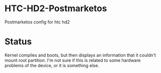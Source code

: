 # HTC-HD2-Postmarketos
Postmarketos config for htc hd2

# Status
Kernel compiles and boots, but then displays an information that it couldn't mount root partition. I'm not sure if this is related to some hardware problems of the device, or it is something else.

